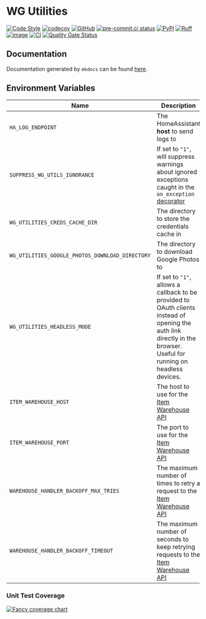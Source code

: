 # WG Utilities
[![Code Style](https://img.shields.io/badge/code%20style-black-black)](https://github.com/worgarside/wg-utilities)
[![codecov](https://codecov.io/gh/worgarside/wg-utilities/branch/develop/graph/badge.svg?token=5IJW9KBSV6)](https://codecov.io/gh/worgarside/wg-utilities)
[![GitHub](https://img.shields.io/github/v/tag/worgarside/wg-utilities?logo=github&sort=semver)](https://github.com/worgarside/wg-utilities)
[![pre-commit.ci status](https://results.pre-commit.ci/badge/github/worgarside/wg-utilities/develop.svg)](https://results.pre-commit.ci/latest/github/worgarside/wg-utilities/develop)
[![PyPI](https://img.shields.io/pypi/v/wg-utilities.svg?logo=python)](https://pypi.python.org/pypi/wg-utilities)
[![Ruff](https://img.shields.io/endpoint?url=https://raw.githubusercontent.com/charliermarsh/ruff/main/assets/badge/v1.json)](https://github.com/charliermarsh/ruff)
[![image](https://img.shields.io/pypi/pyversions/wg-utilities.svg)](https://pypi.python.org/pypi/wg-utilities)
[![CI](https://github.com/worgarside/wg-utilities/actions/workflows/ci_deployment.yml/badge.svg?branch=main&event=push)](https://github.com/worgarside/wg-utilities/actions/workflows/ci_deployment.yml)
[![Quality Gate Status](https://sonarcloud.io/api/project_badges/measure?project=worgarside_wg-utilities&metric=alert_status)](https://sonarcloud.io/summary/new_code?id=worgarside_wg-utilities)

## Documentation

Documentation generated by `mkdocs` can be found [here](https://worgarside.github.io/wg-utilities/).

## Environment Variables

| Name | Description | Default (Behaviour) |
|------|-------------|---------|
| `HA_LOG_ENDPOINT` | The HomeAssistant **host** to send logs to | `homeassistant.local:8001` |
| `SUPPRESS_WG_UTILS_IGNORANCE` | If set to `"1"`, will suppress warnings about ignored exceptions caught in the `on_exception` [decorator](https://github.com/worgarside/wg-utilities/blob/main/wg_utilities/exceptions/__init__.py#L67) | `null` |
| `WG_UTILITIES_CREDS_CACHE_DIR` | The directory to store the credentials cache in | `<App Data Dir>/WgUtilities/oauth_credentials/` |
| `WG_UTILITIES_GOOGLE_PHOTOS_DOWNLOAD_DIRECTORY` | The directory to download Google Photos to | `Path.cwd()` |
| `WG_UTILITIES_HEADLESS_MODE` | If set to `"1"`, allows a callback to be provided to OAuth clients instead of opening the auth link directly in the browser. Useful for running on headless devices. | `"0"` |
| `ITEM_WAREHOUSE_HOST` | The host to use for the [Item Warehouse API](https://github.com/worgarside/addon-item-warehouse-api) | `http://homeassistant.local` |
| `ITEM_WAREHOUSE_PORT` | The port to use for the [Item Warehouse API](https://github.com/worgarside/addon-item-warehouse-api) | `8002` |
| `WAREHOUSE_HANDLER_BACKOFF_MAX_TRIES` | The maximum number of times to retry a request to the [Item Warehouse API](https://github.com/worgarside/addon-item-warehouse-api) | `∞` |
| `WAREHOUSE_HANDLER_BACKOFF_TIMEOUT` | The maximum number of seconds to keep retrying requests to the [Item Warehouse API](https://github.com/worgarside/addon-item-warehouse-api) | `86400` |

### Unit Test Coverage

[![Fancy coverage chart](https://codecov.io/gh/worgarside/wg-utilities/branch/develop/graphs/tree.svg?token=5IJW9KBSV6)](https://codecov.io/gh/worgarside/wg-utilities)
